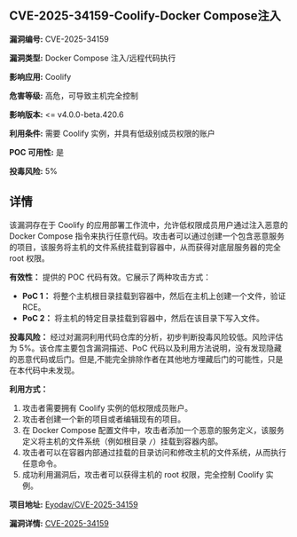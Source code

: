 ## CVE-2025-34159-Coolify-Docker Compose注入

**漏洞编号:** CVE-2025-34159

**漏洞类型:** Docker Compose 注入/远程代码执行

**影响应用:** Coolify

**危害等级:** 高危，可导致主机完全控制

**影响版本:** <= v4.0.0-beta.420.6

**利用条件:** 需要 Coolify 实例，并具有低级别成员权限的账户

**POC 可用性:** 是

**投毒风险:** 5%

## 详情

该漏洞存在于 Coolify 的应用部署工作流中，允许低权限成员用户通过注入恶意的 Docker Compose 指令来执行任意代码。攻击者可以通过创建一个包含恶意服务的项目，该服务将主机的文件系统挂载到容器中，从而获得对底层服务器的完全 root 权限。 

**有效性：**
提供的 POC 代码有效。它展示了两种攻击方式：
*   **PoC 1：** 将整个主机根目录挂载到容器中，然后在主机上创建一个文件，验证 RCE。
*   **PoC 2：** 将主机的特定目录挂载到容器中，然后在该目录下写入文件。

**投毒风险：**
经过对漏洞利用代码仓库的分析，初步判断投毒风险较低。风险评估为 5%。该仓库主要包含漏洞描述、PoC 代码以及利用方法说明，没有发现隐藏的恶意代码或后门。但是,不能完全排除作者在其他地方埋藏后门的可能性，只是在本代码中未发现。

**利用方式：**
1.  攻击者需要拥有 Coolify 实例的低权限成员账户。
2.  攻击者创建一个新的项目或者编辑现有的项目。
3.  在 Docker Compose 配置文件中，攻击者添加一个恶意的服务定义，该服务定义将主机的文件系统（例如根目录 `/`）挂载到容器内部。
4.  攻击者可以在容器内部通过挂载的目录访问和修改主机的文件系统，从而执行任意命令。
5.  成功利用漏洞后，攻击者可以获得主机的 root 权限，完全控制 Coolify 实例。

**项目地址:** [Eyodav/CVE-2025-34159](https://github.com/Eyodav/CVE-2025-34159)

**漏洞详情:** [CVE-2025-34159](https://nvd.nist.gov/vuln/detail/CVE-2025-34159)